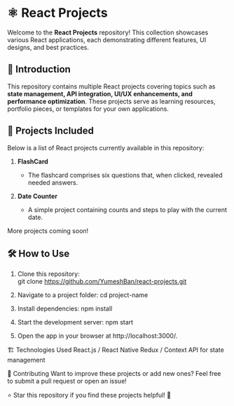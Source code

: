 # ⚛️ React Projects  

Welcome to the **React Projects** repository! This collection showcases various React applications, each demonstrating different features, UI designs, and best practices.  

## 📌 Introduction  
This repository contains multiple React projects covering topics such as **state management, API integration, UI/UX enhancements, and performance optimization**. These projects serve as learning resources, portfolio pieces, or templates for your own applications.  

## 🚀 Projects Included  
Below is a list of React projects currently available in this repository:  

1. **FlashCard**  
   - The flashcard comprises six questions that, when clicked, revealed needed answers.  

2. **Date Counter**  
   - A simple project containing counts and steps to play with the current date.  
 

More projects coming soon!  

## 🛠 How to Use  
1. Clone this repository:  
   git clone https://github.com/YumeshBan/react-projects.git

2. Navigate to a project folder:
   cd project-name
   
3. Install dependencies:
   npm install
   
4. Start the development server:
   npm start
   
5. Open the app in your browser at http://localhost:3000/.

   
🏗 Technologies Used
React.js / React Native
Redux / Context API for state management


🤝 Contributing
Want to improve these projects or add new ones? Feel free to submit a pull request or open an issue!


⭐ Star this repository if you find these projects helpful! 🚀



